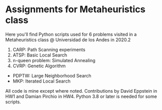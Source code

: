 # Assignments for Metaheuristics class
Here you'll find Python scripts used for 6 problems visited in a Metaheuristics class @ Universidad de los Andes in 2020.2

1. CARP: Path Scanning experiments
2. ATSP: Basic Local Search 
3. n-queen problem: Simulated Annealing
4. CVRP: Genetic Algorithm

- PDPTW: Large Neighborhood Search
- MKP: Iterated Local Search

All code is mine except where noted. Contributions by David Eppstein in HW1 and Damian Pirchio in HW4. Python 3.8 or later is needed for some scripts. 
